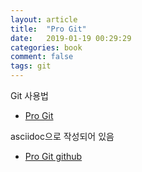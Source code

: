 ```yaml
---
layout: article
title:  "Pro Git"
date:   2019-01-19 00:29:29
categories: book
comment: false
tags: git
---
```


Git 사용법
* [Pro Git](https://git-scm.com/book/ko/v2)

asciidoc으로 작성되어 있음
* [Pro Git github](https://github.com/progit/progit2)

